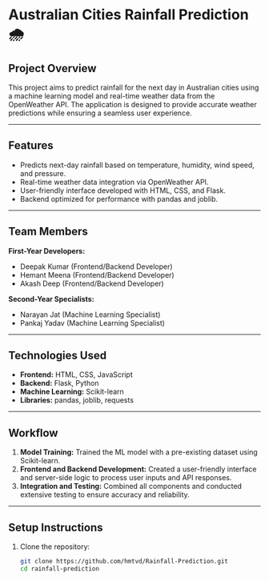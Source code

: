 # Australian Cities Rainfall Prediction 🌧️

## Project Overview
This project aims to predict rainfall for the next day in Australian cities using a machine learning model and real-time weather data from the OpenWeather API. The application is designed to provide accurate weather predictions while ensuring a seamless user experience.

---

## Features
- Predicts next-day rainfall based on temperature, humidity, wind speed, and pressure.
- Real-time weather data integration via OpenWeather API.
- User-friendly interface developed with HTML, CSS, and Flask.
- Backend optimized for performance with pandas and joblib.

---

## Team Members
**First-Year Developers:**
- Deepak Kumar (Frontend/Backend Developer)
- Hemant Meena (Frontend/Backend Developer)
- Akash Deep (Frontend/Backend Developer)

**Second-Year Specialists:**
- Narayan Jat (Machine Learning Specialist)
- Pankaj Yadav (Machine Learning Specialist)

---

## Technologies Used
- **Frontend:** HTML, CSS, JavaScript
- **Backend:** Flask, Python
- **Machine Learning:** Scikit-learn
- **Libraries:** pandas, joblib, requests

---

## Workflow
1. **Model Training:** Trained the ML model with a pre-existing dataset using Scikit-learn.
2. **Frontend and Backend Development:** Created a user-friendly interface and server-side logic to process user inputs and API responses.
3. **Integration and Testing:** Combined all components and conducted extensive testing to ensure accuracy and reliability.

---

## Setup Instructions
1. Clone the repository:  
   ```bash
   git clone https://github.com/hmtvd/Rainfall-Prediction.git
   cd rainfall-prediction
